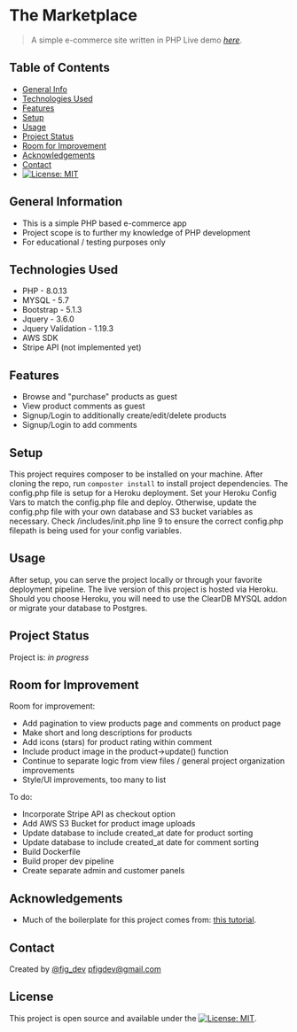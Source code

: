 # The Marketplace
> A simple e-commerce site written in PHP
> Live demo [_here_](https://mymarketplace-app.herokuapp.com/). 

## Table of Contents
* [General Info](#general-information)
* [Technologies Used](#technologies-used)
* [Features](#features)
* [Setup](#setup)
* [Usage](#usage)
* [Project Status](#project-status)
* [Room for Improvement](#room-for-improvement)
* [Acknowledgements](#acknowledgements)
* [Contact](#contact)
* [![License: MIT](https://img.shields.io/badge/License-MIT-yellow.svg)](https://opensource.org/licenses/MIT)


## General Information
- This is a simple PHP based e-commerce app
- Project scope is to further my knowledge of PHP development
- For educational / testing purposes only



## Technologies Used
- PHP - 8.0.13
- MYSQL - 5.7
- Bootstrap - 5.1.3
- Jquery - 3.6.0 
- Jquery Validation - 1.19.3 
- AWS SDK 
- Stripe API (not implemented yet) 


## Features
- Browse and "purchase" products as guest
- View product comments as guest
- Signup/Login to additionally create/edit/delete products
- Signup/Login to add comments


## Setup
This project requires composer to be installed on your machine. After cloning the repo, run `composter install` to install project dependencies. The config.php file is setup for a Heroku deployment. Set your Heroku Config Vars to match the config.php file and deploy. Otherwise, update the config.php file with your own database and S3 bucket variables as necessary. Check /includes/init.php line 9 to ensure the correct config.php filepath is being used for your config variables.  


## Usage
After setup, you can serve the project locally or through your favorite deployment pipeline. The live version of this project is hosted via Heroku. Should you choose Heroku, you will need to use the ClearDB MYSQL addon or migrate your database to Postgres.  

## Project Status
Project is: _in progress_


## Room for Improvement
Room for improvement:
- Add pagination to view products page and comments on product page 
- Make short and long descriptions for products
- Add icons (stars) for product rating within comment
- Include product image in the product->update() function
- Continue to separate logic from view files / general project organization improvements
- Style/UI improvements, too many to list

To do:
- Incorporate Stripe API as checkout option 
- Add AWS S3 Bucket for product image uploads
- Update database to include created_at date for product sorting
- Update database to include created_at date for comment sorting
- Build Dockerfile 
- Build proper dev pipeline 
- Create separate admin and customer panels 


## Acknowledgements
- Much of the boilerplate for this project comes from: [this tutorial](https://www.udemy.com/course/php-for-beginners-/).



## Contact
Created by [@fig_dev](https://www.figgy.monster/) pfigdev@gmail.com


## License
This project is open source and available under the [![License: MIT](https://img.shields.io/badge/License-MIT-yellow.svg)](https://opensource.org/licenses/MIT).


